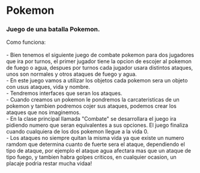 # Pokemon
<h3>Juego de una batalla Pokemon.</h3>
Como funciona:<br><br>
- Bien tenemos el siguiente juego de combate pokemon para dos jugadores que ira por turnos, el primer jugador tiene la opcion de escojer al pokemon de fuego o agua, despues por turnos cada jugador usara distintos ataques, unos son normales y otros ataques de fuego y agua.<br>
- En este juego vamos a utilizar los objetos cada pokemon sera un objeto con usus ataques, vida y nombre.<br>
- Tendremos interfaces que seran los ataques.<br>
- Cuando creamos un pokemon le pondremos la carcateristicas de un pokemon y tambien podremos cojer sus ataques, podemos crear los ataques que nos imaginemos.<br>
- En la clase principal llamada "Combate" se desarrollara el juego ira pidiendo numero que seran equivalentes a sus opciones. El juego finaliza cuando cualquiera de los dos pokemon llegue a la vida 0.<br>
- Los ataques no siempre quitan la misma vida ya que existe un numero ramdom que determina cuanto de fuerte sera el ataque, dependiendo el tipo de ataque, por ejemplo el ataque agua afectara mas que un ataque de tipo fuego, y tambien habra golpes criticos, en cualquier ocasion, un placaje podria restar mucha vidaa!

